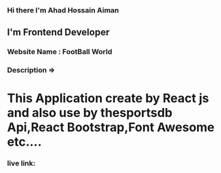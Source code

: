 ### Hi there I'm Ahad Hossain Aiman
## I'm Frontend Developer

### Website Name : FootBall World

### Description =>
 # This Application create by React js and also use by thesportsdb Api,React Bootstrap,Font Awesome etc....

 ### live link: 